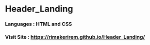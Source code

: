 # Header_Landing

### Languages : HTML and CSS

### Visit Site : https://rimakerirem.github.io/Header_Landing/